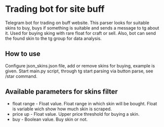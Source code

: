 # Trading bot for site buff
Telegram bot for trading on buff website. This parser looks for suitable skins to buy, buys if something is suitable and sends a message to tg about it.
Used for buying sking with rare float for craft or sell. Also, bot can send the found skin to the tg group for data analysis.
## How to use 
Configure json_skins.json file, add or remove skins for buying, example is given. Start main.py script, through tg start parsing via button parse, see /star command.
## Available parameters for skins filter
- float range - Float value. Float range in which skin will be bought. Float is variable wich show how much skin is scraped.
- price up - Float value. Upper price threshold for buying a skin.
- buy - Boolean value. Buy skin or not.
